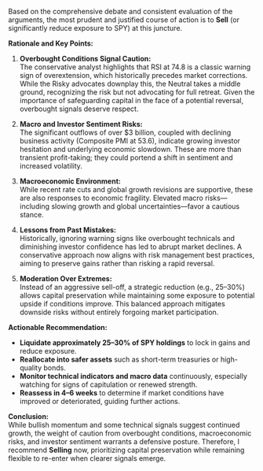 Based on the comprehensive debate and consistent evaluation of the arguments, the most prudent and justified course of action is to **Sell** (or significantly reduce exposure to SPY) at this juncture. 

**Rationale and Key Points:**

1. **Overbought Conditions Signal Caution:**  
   The conservative analyst highlights that RSI at 74.8 is a classic warning sign of overextension, which historically precedes market corrections. While the Risky advocates downplay this, the Neutral takes a middle ground, recognizing the risk but not advocating for full retreat. Given the importance of safeguarding capital in the face of a potential reversal, overbought signals deserve respect.

2. **Macro and Investor Sentiment Risks:**  
   The significant outflows of over $3 billion, coupled with declining business activity (Composite PMI at 53.6), indicate growing investor hesitation and underlying economic slowdown. These are more than transient profit-taking; they could portend a shift in sentiment and increased volatility.

3. **Macroeconomic Environment:**  
   While recent rate cuts and global growth revisions are supportive, these are also responses to economic fragility. Elevated macro risks—including slowing growth and global uncertainties—favor a cautious stance.

4. **Lessons from Past Mistakes:**  
   Historically, ignoring warning signs like overbought technicals and diminishing investor confidence has led to abrupt market declines. A conservative approach now aligns with risk management best practices, aiming to preserve gains rather than risking a rapid reversal.

5. **Moderation Over Extremes:**  
   Instead of an aggressive sell-off, a strategic reduction (e.g., 25–30%) allows capital preservation while maintaining some exposure to potential upside if conditions improve. This balanced approach mitigates downside risks without entirely forgoing market participation.

**Actionable Recommendation:**  
- **Liquidate approximately 25–30% of SPY holdings** to lock in gains and reduce exposure.  
- **Reallocate into safer assets** such as short-term treasuries or high-quality bonds.  
- **Monitor technical indicators and macro data** continuously, especially watching for signs of capitulation or renewed strength.  
- **Reassess in 4–6 weeks** to determine if market conditions have improved or deteriorated, guiding further actions.

**Conclusion:**  
While bullish momentum and some technical signals suggest continued growth, the weight of caution from overbought conditions, macroeconomic risks, and investor sentiment warrants a defensive posture. Therefore, I recommend **Selling** now, prioritizing capital preservation while remaining flexible to re-enter when clearer signals emerge.